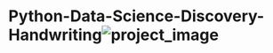 # Python-Data-Science-Discovery-Handwriting![project_image](https://user-images.githubusercontent.com/92579239/189652537-1705ab77-804f-4f9f-bcbb-d96018a5df7b.png)
